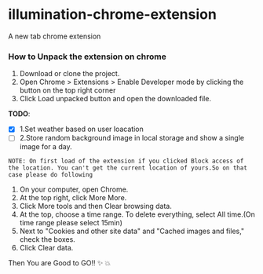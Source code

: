                                                                                                             
# illumination-chrome-extension
A new tab chrome extension 

### How to Unpack the extension on chrome 
1. Download or clone the project. 
2. Open Chrome > Extensions > Enable Developer mode by clicking the button on the top right corner 
3. Click Load unpacked button and open the downloaded file.

**TODO**:

- [x] 1.Set weather based on user loacation 
- [ ] 2.Store random background image in local storage and show a single image for a day.  

`NOTE:
On first load of the extension if you clicked Block access of the location. You can't get the current location of yours.So on that case please do following
`

1. On your computer, open Chrome.
2. At the top right, click More More.
3. Click More tools and then Clear browsing data.
4. At the top, choose a time range. To delete everything, select All time.(On time range please select 15min)
5. Next to "Cookies and other site data" and "Cached images and files," check the boxes.
6. Click Clear data. 

Then You are Good to GO!! :sparkles: :boom:
